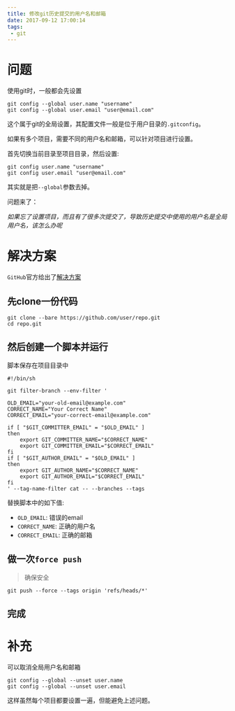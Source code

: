 ```yaml
---
title: 修改git历史提交的用户名和邮箱
date: 2017-09-12 17:00:14
tags:
 - git
---
```

# 问题

使用git时，一般都会先设置

```
git config --global user.name "username"
git config --global user.email "user@email.com"
```

这个属于git的全局设置，其配置文件一般是位于用户目录的`.gitconfig`。

如果有多个项目，需要不同的用户名和邮箱，可以针对项目进行设置。

首先切换当前目录至项目目录，然后设置:

```
git config user.name "username"
git config user.email "user@email.com"
```

其实就是把`--global`参数去掉。

问题来了：

*如果忘了设置项目，而且有了很多次提交了，导致历史提交中使用的用户名是全局用户名，该怎么办呢*

<!-- more -->

# 解决方案

`GitHub`官方给出了[解决方案](https://help.github.com/articles/changing-author-info/)

## 先clone一份代码

```
git clone --bare https://github.com/user/repo.git
cd repo.git
```

## 然后创建一个脚本并运行

脚本保存在项目目录中

```
#!/bin/sh

git filter-branch --env-filter '

OLD_EMAIL="your-old-email@example.com"
CORRECT_NAME="Your Correct Name"
CORRECT_EMAIL="your-correct-email@example.com"

if [ "$GIT_COMMITTER_EMAIL" = "$OLD_EMAIL" ]
then
    export GIT_COMMITTER_NAME="$CORRECT_NAME"
    export GIT_COMMITTER_EMAIL="$CORRECT_EMAIL"
fi
if [ "$GIT_AUTHOR_EMAIL" = "$OLD_EMAIL" ]
then
    export GIT_AUTHOR_NAME="$CORRECT_NAME"
    export GIT_AUTHOR_EMAIL="$CORRECT_EMAIL"
fi
' --tag-name-filter cat -- --branches --tags
```

替换脚本中的如下值:

- `OLD_EMAIL`: 错误的email
- `CORRECT_NAME`: 正确的用户名
- `CORRECT_EMAIL`: 正确的邮箱

## 做一次`force push`

> 确保安全

```
git push --force --tags origin 'refs/heads/*'
```

## 完成

# 补充

可以取消全局用户名和邮箱

```
git config --global --unset user.name
git config --global --unset user.email
```

这样虽然每个项目都要设置一遍，但能避免上述问题。
